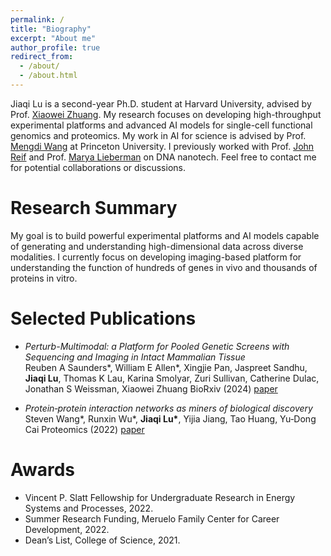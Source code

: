 ```yaml
---
permalink: /
title: "Biography"
excerpt: "About me"
author_profile: true
redirect_from: 
  - /about/
  - /about.html
---
```




Jiaqi Lu is a second-year Ph.D. student at Harvard University, advised by Prof. [Xiaowei Zhuang](https://zhuang.harvard.edu/index.html). My research focuses on developing high-throughput experimental platforms and advanced AI models for single-cell functional genomics and proteomics. My work in AI for science is advised by Prof. [Mengdi Wang](https://mwang.princeton.edu/) at Princeton University. I previously worked with Prof. [John Reif](https://users.cs.duke.edu/~reif/research.html) and Prof. [Marya Lieberman](https://chemistry.nd.edu/people/marya-lieberman/) on DNA nanotech. Feel free to contact me for potential collaborations or discussions.

# Research Summary
My goal is to build powerful experimental platforms and AI models capable of generating and understanding high-dimensional data across diverse modalities. I currently focus on developing imaging-based platform for understanding the function of hundreds of genes in vivo and thousands of proteins in vitro. 

# Selected Publications
* *Perturb-Multimodal: a Platform for Pooled Genetic Screens with Sequencing and Imaging in Intact Mammalian Tissue*  
Reuben A Saunders\*, William E Allen\*, Xingjie Pan, Jaspreet Sandhu, **Jiaqi Lu**, Thomas K Lau, Karina Smolyar, Zuri Sullivan, Catherine Dulac, Jonathan S Weissman, Xiaowei Zhuang
BioRxiv (2024)
[paper](https://doi.org/10.1101/2024.11.18.624217)

* *Protein‐protein interaction networks as miners of biological discovery*  
Steven Wang\*, Runxin Wu\*, **Jiaqi Lu\***, Yijia Jiang, Tao Huang, Yu‐Dong Cai 
Proteomics (2022)
[paper](https://doi.org/10.1002/pmic.202100190)

# Awards
* Vincent P. Slatt Fellowship for Undergraduate Research in Energy Systems and Processes, 2022.
* Summer Research Funding, Meruelo Family Center for Career Development, 2022.
* Dean’s List, College of Science, 2021.
